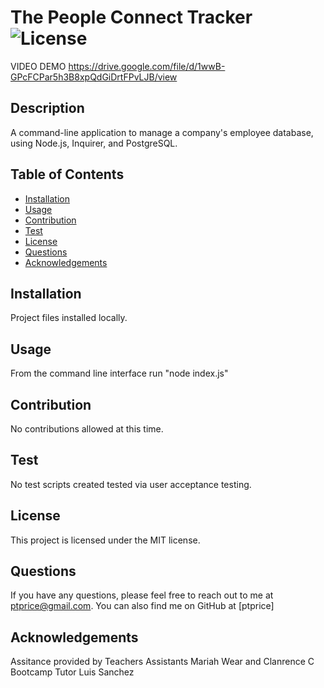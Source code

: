 
# The People Connect Tracker ![License](https://img.shields.io/badge/License-MIT-blue.svg) 

VIDEO DEMO https://drive.google.com/file/d/1wwB-GPcFCPar5h3B8xpQdGiDrtFPvLJB/view

## Description
A command-line application to manage a company's employee database, using Node.js, Inquirer, and PostgreSQL.
## Table of Contents
* [Installation](#installation)
* [Usage](#usage)
* [Contribution](#contribution)
* [Test](#test)
* [License](#license)
* [Questions](#questions)
* [Acknowledgements](#acknowledgements)
## Installation
Project files installed locally. 
## Usage
From the command line interface run "node index.js"
## Contribution
No contributions allowed at this time. 
## Test
No test scripts created tested via user acceptance testing.
## License
This project is licensed under the MIT license.
## Questions
If you have any questions, please feel free to reach out to me at ptprice@gmail.com. You can also find me on GitHub at [ptprice]
## Acknowledgements
Assitance provided by 
Teachers Assistants Mariah Wear and Clanrence C
Bootcamp Tutor Luis Sanchez